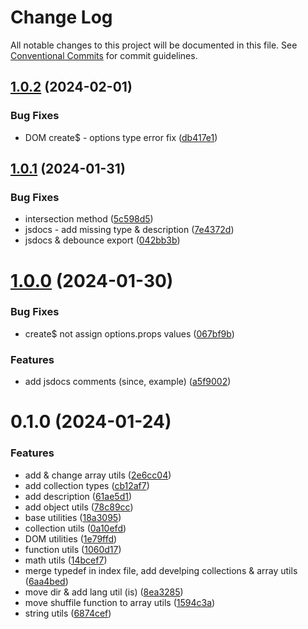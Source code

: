 # Change Log

All notable changes to this project will be documented in this file.
See [Conventional Commits](https://conventionalcommits.org) for commit guidelines.

## [1.0.2](https://github.com/janghye0k/doumi/compare/v1.0.1...v1.0.2) (2024-02-01)

### Bug Fixes

- DOM create$ - options type error fix ([db417e1](https://github.com/janghye0k/doumi/commit/db417e19a1272888d74e353b75f30e5e1a915523))

## [1.0.1](https://github.com/janghye0k/doumi/compare/v1.0.0...v1.0.1) (2024-01-31)

### Bug Fixes

- intersection method ([5c598d5](https://github.com/janghye0k/doumi/commit/5c598d5a90d50d1eee9b35a3a6e10aea1b4908ad))
- jsdocs - add missing type & description ([7e4372d](https://github.com/janghye0k/doumi/commit/7e4372d8a5e35f07f817bd707d593418173150f1))
- jsdocs & debounce export ([042bb3b](https://github.com/janghye0k/doumi/commit/042bb3b90bfa4ac3259d2a4466e725941d87e6a5))

# [1.0.0](https://github.com/janghye0k/doumi/compare/v0.1.0...v1.0.0) (2024-01-30)

### Bug Fixes

- create$ not assign options.props values ([067bf9b](https://github.com/janghye0k/doumi/commit/067bf9bbe307d534e83c640c81806bd4ea7825e1))

### Features

- add jsdocs comments (since, example) ([a5f9002](https://github.com/janghye0k/doumi/commit/a5f9002d52b1ce3e9dbea71b3549f58500313fa9))

# 0.1.0 (2024-01-24)

### Features

- add & change array utils ([2e6cc04](https://github.com/janghye0k/doumi/commit/2e6cc04ba688cf3e15fe8982b1279887cd9d7d90))
- add collection types ([cb12af7](https://github.com/janghye0k/doumi/commit/cb12af711a54766b811fefa3facbfafe2771db3f))
- add description ([61ae5d1](https://github.com/janghye0k/doumi/commit/61ae5d1ac4fec3c2f2783703643a832013f22996))
- add object utils ([78c89cc](https://github.com/janghye0k/doumi/commit/78c89cc225051cc3e1fe7edf25b68ede35eedd9c))
- base utilities ([18a3095](https://github.com/janghye0k/doumi/commit/18a3095e04b826f75b45a86dfd7070100a6af620))
- collection utils ([0a10efd](https://github.com/janghye0k/doumi/commit/0a10efdbbd15d115553a3a8651234bb44d601e83))
- DOM utilities ([1e79ffd](https://github.com/janghye0k/doumi/commit/1e79ffd860936293ca6bc1e994ad25fbba328f11))
- function utils ([1060d17](https://github.com/janghye0k/doumi/commit/1060d17a94fbd3f78314cd633ca49117010acd59))
- math utils ([14bcef7](https://github.com/janghye0k/doumi/commit/14bcef7f85d01af54192d522b7381e42594c8bad))
- merge typedef in index file, add develping collections & array utils ([6aa4bed](https://github.com/janghye0k/doumi/commit/6aa4bed22553ad2d2c0d4cbc975b751d863a99a5))
- move dir & add lang util (is) ([8ea3285](https://github.com/janghye0k/doumi/commit/8ea3285ef99f00c74ce15c010bfb68d12568f71a))
- move shuffile function to array utils ([1594c3a](https://github.com/janghye0k/doumi/commit/1594c3aa2d2840421332d9b7fb7c66c1b68f4b33))
- string utils ([6874cef](https://github.com/janghye0k/doumi/commit/6874cef3108ed0a292221d245b6414ec803cc8cf))

